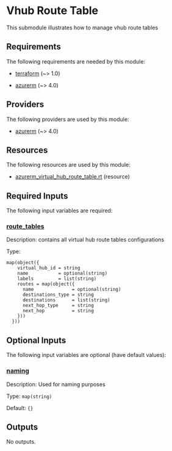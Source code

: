 # Vhub Route Table

This submodule illustrates how to manage vhub route tables

<!-- BEGIN_TF_DOCS -->
## Requirements

The following requirements are needed by this module:

- <a name="requirement_terraform"></a> [terraform](#requirement\_terraform) (~> 1.0)

- <a name="requirement_azurerm"></a> [azurerm](#requirement\_azurerm) (~> 4.0)

## Providers

The following providers are used by this module:

- <a name="provider_azurerm"></a> [azurerm](#provider\_azurerm) (~> 4.0)

## Resources

The following resources are used by this module:

- [azurerm_virtual_hub_route_table.rt](https://registry.terraform.io/providers/hashicorp/azurerm/latest/docs/resources/virtual_hub_route_table) (resource)

## Required Inputs

The following input variables are required:

### <a name="input_route_tables"></a> [route\_tables](#input\_route\_tables)

Description: contains all virtual hub route tables configurations

Type:

```hcl
map(object({
    virtual_hub_id = string
    name           = optional(string)
    labels         = list(string)
    routes = map(object({
      name              = optional(string)
      destinations_type = string
      destinations      = list(string)
      next_hop_type     = string
      next_hop          = string
    }))
  }))
```

## Optional Inputs

The following input variables are optional (have default values):

### <a name="input_naming"></a> [naming](#input\_naming)

Description: Used for naming purposes

Type: `map(string)`

Default: `{}`

## Outputs

No outputs.
<!-- END_TF_DOCS -->
